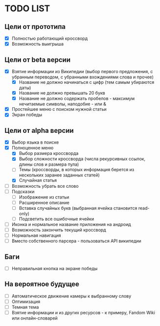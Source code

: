# TODO LIST
## Цели от прототипа
 - [x] Полностью работающий кроссворд
 - [x] Возможность выигрыша

## Цели от beta версии
 - [x] Взятие информации из Википедии (выбор первого предложения, с убранным переводом, с убранными вхождениями слова и прочее)
   - [x] Название не должно начинаться с цифр (тем самым убираются даты)
   - [x] Название не должно превышать 20 букв
   - [x] Название не должно содержать пробелов - максимум нечитаемые символы, наподобие - или &
 - [x] Простейшее меню с поиском нужной статьи
 - [x] Экран победы

## Цели от alpha версии
 - [x] Выбор языка в поиске
 - [x] Полноценное меню
    - [x] Выбор размера кроссворда
    - [x] Выбор сложности кроссворда (числа рекурсивных ссылок, длины слов и размера пула)
    - [ ] Темы (кроссворды, в которых информация берется из нескольких заранее заданных статей)
    - [x] Случайная статья
 - [ ] Возможность убрать все слово
 - [ ] Подсказки
   - [ ] Изображение из статьи
   - [ ] Расширенное описание
   - [ ] Вставка случайных букв (выбранная ячейка становится read-only) 
   - [ ] Подсветить все ошибочные ячейки
 - [ ] Иконка и нормальное название приложения на андроид
 - [ ] Возможность закончить текущий кроссворд
 - [ ] Нормальная навигация
 - [ ] Вместо собственного парсера - пользоваться API википедии

## Баги
 - [ ] Неправильная кнопка на экране победы

## На вероятное будущее
 - [ ] Автоматическое движение камеры к выбранному слову
 - [ ] Оптимизация
 - [ ] Темная тема
 - [ ] Взятие информации и из других ресурсов - к примеру, Fandom Wiki или онлайн-словарей